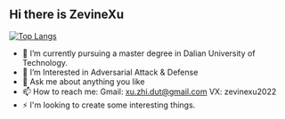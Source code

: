 ## Hi there is ZevineXu

<!--
**ZevineXu/ZevineXu** is a ✨ _special_ ✨ repository because its `README.md` (this file) appears on your GitHub profile.

Here are some ideas to get you started:

[![Readme Card](https://github-readme-stats.vercel.app/api?username=ZevineXu&show_icons=true&title_color=ffffff&icon_color=bb2acf&text_color=daf7dc&bg_color=151515)](https://github.com/anuraghazra/github-readme-stats)
-->
[![Top Langs](https://github-readme-stats.vercel.app/api/top-langs/?username=ZevineXu&layout=compact&title_color=ffffff&icon_color=bb2acf&text_color=daf7dc&bg_color=151515)](https://github.com/anuraghazra/github-readme-stats)


- 🤔 I’m currently pursuing a master degree in Dalian University of Technology.
- 🔭 I’m Interested in Adversarial Attack & Defense
- 💬 Ask me about anything you like
- 📫 How to reach me: Gmail: xu.zhi.dut@gmail.com VX: zevinexu2022
- ⚡ I'm looking to create some interesting things.


